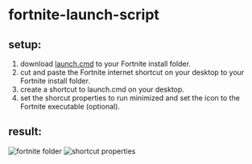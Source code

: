 # fortnite-launch-script

## setup:
1. download [launch.cmd](/../download/launch.cmd) to your Fortnite install folder.
2. cut and paste the Fortnite internet shortcut on your desktop to your Fortnite install folder.
3. create a shortcut to launch.cmd on your desktop.
4. set the shorcut properties to run minimized and set the icon to the Fortnite executable (optional).

## result:
![fortnite folder](/../assets/folder.PNG)
![shortcut properties](/../assets/shortcut.PNG)
